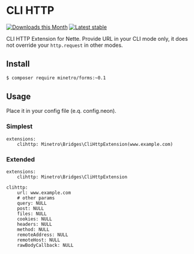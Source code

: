 # CLI HTTP

[![Downloads this Month](https://img.shields.io/packagist/dm/minetro/cli-http-extension.svg?style=flat)](https://packagist.org/packages/minetro/cli-http-extension)
[![Latest stable](https://img.shields.io/packagist/v/minetro/cli-http-extension.svg?style=flat)](https://packagist.org/packages/minetro/cli-http-extension)

CLI HTTP Extension for Nette. Provide URL in your CLI mode only, it does not override your `http.request` in other modes.

## Install
```sh
$ composer require minetro/forms:~0.1
```

## Usage

Place it in your config file (e.q. config.neon).

### Simplest
```neon
extensions:
    clihttp: Minetro\Bridges\CliHttpExtension(www.example.com)
```

### Extended

```neon
extensions:
    clihttp: Minetro\Bridges\CliHttpExtension

clihttp:
    url: www.example.com
    # other params
    query: NULL
    post: NULL
    files: NULL
    cookies: NULL
    headers: NULL
    method: NULL
    remoteAddress: NULL
    remoteHost: NULL
    rawBodyCallback: NULL
```
